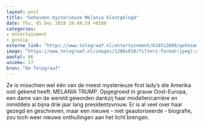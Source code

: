 ```yaml
---
layout: post
title: "Geheimen mysterieuze Melania blootgelegd"
date: Thu, 05 Dec 2019 18:49:19 +0100
categories: 
- entertainment 
- gossip 
externe_link: "https://www.telegraaf.nl/entertainment/818512800/geheimen-mysterieuze-melania-blootgelegd"
image: "https://www.telegraaf.nl/images/1200x630/filters:format(jpeg):quality(80)/cdn-kiosk-api.telegraaf.nl/abe81b2e-1792-11ea-9d91-0255c322e81b.jpg"
aantal: 66
unieke: 57
bron: "De Telegraaf"
---
```


<p class="intro">Ze is misschien wel één van de meest mysterieuze first lady’s die Amerika ooit gekend heeft: MELANIA TRUMP. Opgegroeid in grauw Oost-Europa, een dame van de wereld geworden dankzij haar modellencarrière en inmiddels al bijna drie jaar lang presidentsvrouw. Er is al veel over haar gezegd en geschreven, maar een nieuwe - niet geautoriseerde - biografie, zou toch weer nieuwe onthullingen aan het licht brengen.</p>
